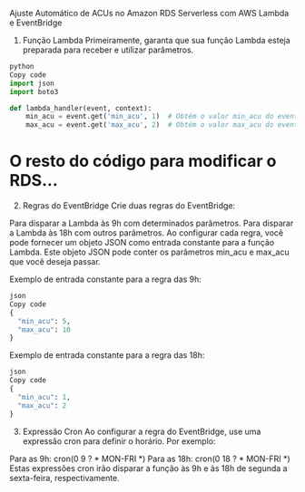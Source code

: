 Ajuste Automático de ACUs no Amazon RDS Serverless com AWS Lambda e EventBridge
1. Função Lambda
Primeiramente, garanta que sua função Lambda esteja preparada para receber e utilizar parâmetros.

```python
python
Copy code
import json
import boto3

def lambda_handler(event, context):
    min_acu = event.get('min_acu', 1)  # Obtém o valor min_acu do evento ou usa 1 como padrão
    max_acu = event.get('max_acu', 2)  # Obtém o valor max_acu do evento ou usa 2 como padrão
```

# O resto do código para modificar o RDS...
2. Regras do EventBridge
Crie duas regras do EventBridge:

Para disparar a Lambda às 9h com determinados parâmetros.
Para disparar a Lambda às 18h com outros parâmetros.
Ao configurar cada regra, você pode fornecer um objeto JSON como entrada constante para a função Lambda. Este objeto JSON pode conter os parâmetros min_acu e max_acu que você deseja passar.

Exemplo de entrada constante para a regra das 9h:
```python
json
Copy code
{
  "min_acu": 5,
  "max_acu": 10
}
```
Exemplo de entrada constante para a regra das 18h:
```python
json
Copy code
{
  "min_acu": 1,
  "max_acu": 2
}
```
3. Expressão Cron
Ao configurar a regra do EventBridge, use uma expressão cron para definir o horário. Por exemplo:

Para as 9h: cron(0 9 ? * MON-FRI *)
Para as 18h: cron(0 18 ? * MON-FRI *)
Estas expressões cron irão disparar a função às 9h e às 18h de segunda a sexta-feira, respectivamente.

